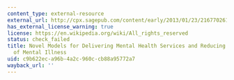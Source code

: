 ```yaml
---
content_type: external-resource
external_url: http://cpx.sagepub.com/content/early/2013/01/23/2167702612463566
has_external_license_warning: true
license: https://en.wikipedia.org/wiki/All_rights_reserved
status: check_failed
title: Novel Models for Delivering Mental Health Services and Reducing the Burdens
  of Mental Illness
uid: c9b622ec-a96b-4a2c-960c-cb88a95772a7
wayback_url: ''
---
```

